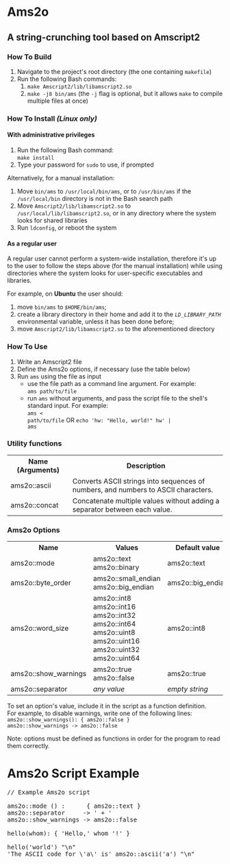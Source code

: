 # Ams2o
## A string-crunching tool based on Amscript2


### How To Build

1. Navigate to the project's root directory (the one containing <code>makefile</code>)
2. Run the following Bash commands:
   1. <code>make Amscript2/lib/libamscript2.so</code>
   2. <code>make -j8 bin/ams</code> (the <code>-j</code> flag is optional, but it
      allows <code>make</code> to compile multiple files at once)


### How To Install *(Linux only)*

#### With administrative privileges

1. Run the following Bash command: <br/>
   <code>make install</code>
2. Type your password for <code>sudo</code> to use, if prompted

Alternatively, for a manual installation:

1. Move <code>bin/ams</code> to <code>/usr/local/bin/ams</code>, or to
   <code>/usr/bin/ams</code> if the <code>/usr/local/bin</code> directory
   is not in the Bash search path
2. Move <code>Amscript2/lib/libamscript2.so</code> to
   <code>/usr/local/lib/libamscript2.so</code>, or in any directory where
   the system looks for shared libraries
3. Run <code>ldconfig</code>, or reboot the system

#### As a regular user

A regular user cannot perform a system-wide installation, therefore it's up
to the user to follow the steps above (for the manual installation) while
using directories where the system looks for user-specific executables and
libraries.

For example, on **Ubuntu** the user should:
1. move <code>bin/ams</code> to <code><i>$HOME</i>/bin/ams</code>;
2. create a library directory in their home and add it to the
   <code><i>LD_LIBRARY_PATH</i></code> environmental variable, unless it has
   been done before;
3. move <code>Amscript2/lib/libamscript2.so</code> to the aforementioned
   directory


### How To Use

1. Write an Amscript2 file
2. Define the Ams2o options, if necessary (use the table below)
3. Run <code>ams</code> using the file as input
   - use the file path as a command line argument. For example: <br/>
     <code>ams path/to/file</code>
   - run <code>ams</code> without arguments, and pass the script file
     to the shell's standard input. For example: <br/>
     <code>ams &lt; path/to/file</code>
     OR
     <code>echo 'hw: "Hello, world!" hw' | ams</code>


### Utility functions

<table>
	<tr> <th>Name (Arguments)</th> <th>Description</th> </tr>
	<tr>
		<td> ams2o::ascii </td>
		<td>
			Converts ASCII strings into sequences of numbers, and
			numbers to ASCII characters.
		</td>
	</tr>
	<tr>
		<td> ams2o::concat </td>
		<td>
			Concatenate multiple values without adding a separator
			between each value.
		</td>
	</tr>
</table>


### Ams2o Options

<table>
	<tr> <th>Name</th> <th>Values</th> <th>Default value</th> </tr>
	<tr>
		<td> ams2o::mode </td>
		<td>
			ams2o::text <br/> ams2o::binary
		</td>
		<td> ams2o::text </td>
	</tr>
	<tr>
		<td> ams2o::byte_order </td>
		<td>
			ams2o::small_endian <br/> ams2o::big_endian
		</td>
		<td> ams2o::big_endian </td>
	</tr>
	<tr>
		<td> ams2o::word_size </td>
		<td>
			ams2o::int8 <br/> ams2o::int16 <br/>
			ams2o::int32 <br/> ams2o::int64 <br/>
			ams2o::uint8 <br/> ams2o::uint16 <br/>
			ams2o::uint32 <br/> ams2o::uint64
		</td>
		<td> ams2o::int8 </td>
	</tr>
	<tr>
		<td> ams2o::show_warnings </td>
		<td>
			ams2o::true <br/> ams2o::false
		</td>
		<td> ams2o::true </td>
	</tr>
	<tr>
		<td> ams2o::separator </td>
		<td>
			<i>any value</i>
		</td>
		<td> <i>empty string</i> </td>
	</tr>
</table>

<p>
	To set an option's value, include it in the script as a function definition. <br/>
	For example, to disable warnings, write one of the following lines: <br/>
	<code>ams2o::show_warnings(): { ams2o::false }</code> <br>
	<code>ams2o::show_warnings -> ams2o::false</code>
</p> <p>
	Note: options must be defined as functions in order for the program
	to read them correctly.
</p>


# Ams2o Script Example

<pre>// Example Ams2o script

ams2o::mode () :      { ams2o::text }
ams2o::separator     -> ' + '
ams2o::show_warnings -> ams2o::false

hello(whom): { 'Hello,' whom '!' }

hello('world') "\n"
'The ASCII code for \'a\' is' ams2o::ascii('a') "\n"</pre>
